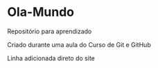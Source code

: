 # Ola-Mundo
 Repositório para aprendizado

Criado durante uma aula do Curso de Git e GitHub

Linha adicionada direto do site
